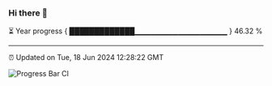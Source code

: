 ### Hi there 👋

⏳ Year progress { █████████████▁▁▁▁▁▁▁▁▁▁▁▁▁▁▁▁▁ } 46.32 %

---

⏰ Updated on Tue, 18 Jun 2024 12:28:22 GMT

![Progress Bar CI](https://github.com/liununu/liununu/workflows/Progress%20Bar%20CI/badge.svg)

